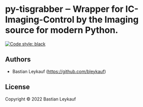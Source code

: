 # py-tisgrabber ‒ Wrapper for IC-Imaging-Control by the Imaging source for modern Python.

<!---
[![PyPI](https://img.shields.io/pypi/v/py_tisgrabber?color=blue)](https://pypi.org/project/py_tisgrabber/)
[![Conda](https://img.shields.io/conda/v/conda-forge/py_tisgrabber?color=blue&label=conda-forge)](https://anaconda.org/conda-forge/py_tisgrabber)
[![Build Status](https://travis-ci.com/bleykauf/py_tisgrabber.svg?branch=main)](https://travis-ci.com/bleykauf/py_tisgrabber)
[![Documentation Status](https://readthedocs.org/projects/py_tisgrabber/badge/?version=latest)](https://py_tisgrabber.readthedocs.io/en/latest/?badge=latest)
[![Coverage Status](https://coveralls.io/repos/github/bleykauf/py_tisgrabber/badge.svg?branch=main)](https://coveralls.io/github/bleykauf/py_tisgrabber?branch=main)
-->
[![Code style: black](https://img.shields.io/badge/code%20style-black-000000.svg)](https://github.com/psf/black)

## Authors

-   Bastian Leykauf (<https://github.com/bleykauf>)

## License

Copyright © 2022 Bastian Leykauf
